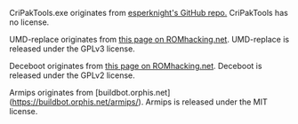 CriPakTools.exe originates from [esperknight's GitHub repo.](https://github.com/esperknight/CriPakTools) CriPakTools has no license.

UMD-replace originates from [this page on ROMhacking.net](https://www.romhacking.net/utilities/891/). UMD-replace is released under the GPLv3 license.

Deceboot originates from [this page on ROMhacking.net](https://www.romhacking.net/utilities/1225/). Deceboot is released under the GPLv2 license.

Armips originates from [buildbot.orphis.net] (https://buildbot.orphis.net/armips/). Armips is released under the MIT license.
